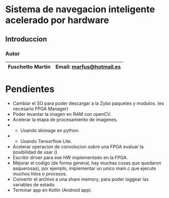 # Sistema de navegacion inteligente acelerado por hardware

## Introduccion 


### Autor

| Fuschetto Martin         | Email: <marfus@hotmail.es>
|:-------------------------:|:-------------------------:


# Pendientes

*  Cambiar el SO para poder descargar a la Zybo paquetes y modulos. (es necesario FPGA Manager)
*  Poder levantar la imagen en RAM con openCV.
*  Acelerar la etapa de procesamiento de imagenes.
*  * Usando skimage en python.
*  * Usando Tensorflow Lite.
*  Acelerar operacion de convolucion sobre una FPGA evaluar la posibilidad de usar ()
*  Escribir driver para ese HW implementado en la FPGA.
*  Mejorar el codigo (de forma general, hay muchas cosas que quedaron asquerosas), por ejemplo, implementar un unico main.c que ejecute muchos hilos o procesos.
* Convertir el archivo a una share memory, para poder loggear las variables de estado.
* Terminar app en Kotlin (Android app).
